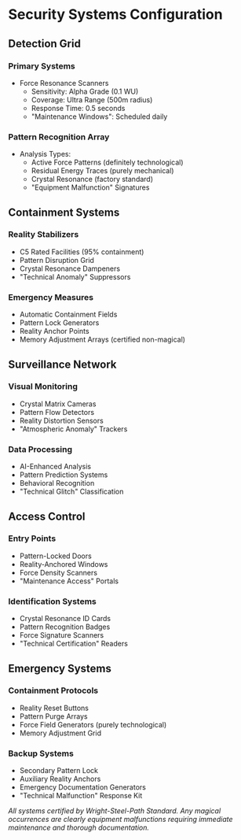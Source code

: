 # Security Systems Configuration

## Detection Grid

### Primary Systems
- Force Resonance Scanners
  - Sensitivity: Alpha Grade (0.1 WU)
  - Coverage: Ultra Range (500m radius)
  - Response Time: 0.5 seconds
  - "Maintenance Windows": Scheduled daily

### Pattern Recognition Array
- Analysis Types:
  - Active Force Patterns (definitely technological)
  - Residual Energy Traces (purely mechanical)
  - Crystal Resonance (factory standard)
  - "Equipment Malfunction" Signatures

## Containment Systems

### Reality Stabilizers
- C5 Rated Facilities (95% containment)
- Pattern Disruption Grid
- Crystal Resonance Dampeners
- "Technical Anomaly" Suppressors

### Emergency Measures
- Automatic Containment Fields
- Pattern Lock Generators
- Reality Anchor Points
- Memory Adjustment Arrays (certified non-magical)

## Surveillance Network

### Visual Monitoring
- Crystal Matrix Cameras
- Pattern Flow Detectors
- Reality Distortion Sensors
- "Atmospheric Anomaly" Trackers

### Data Processing
- AI-Enhanced Analysis
- Pattern Prediction Systems
- Behavioral Recognition
- "Technical Glitch" Classification

## Access Control

### Entry Points
- Pattern-Locked Doors
- Reality-Anchored Windows
- Force Density Scanners
- "Maintenance Access" Portals

### Identification Systems
- Crystal Resonance ID Cards
- Pattern Recognition Badges
- Force Signature Scanners
- "Technical Certification" Readers

## Emergency Systems

### Containment Protocols
- Reality Reset Buttons
- Pattern Purge Arrays
- Force Field Generators (purely technological)
- Memory Adjustment Grid

### Backup Systems
- Secondary Pattern Lock
- Auxiliary Reality Anchors
- Emergency Documentation Generators
- "Technical Malfunction" Response Kit

*All systems certified by Wright-Steel-Path Standard. Any magical occurrences are clearly equipment malfunctions requiring immediate maintenance and thorough documentation.*
